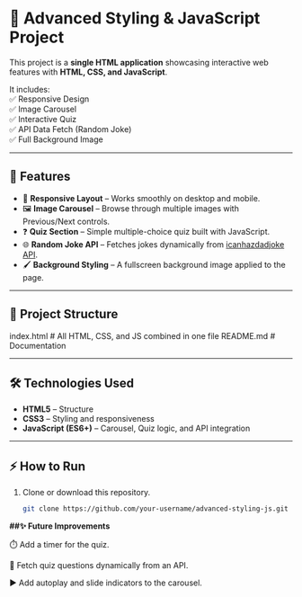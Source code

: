 # 🌟 Advanced Styling & JavaScript Project  

This project is a **single HTML application** showcasing interactive web features with **HTML, CSS, and JavaScript**.  

It includes:  
✅ Responsive Design  
✅ Image Carousel  
✅ Interactive Quiz  
✅ API Data Fetch (Random Joke)  
✅ Full Background Image  

---

## 🚀 Features  

- 🎨 **Responsive Layout** – Works smoothly on desktop and mobile.  
- 🖼️ **Image Carousel** – Browse through multiple images with Previous/Next controls.  
- ❓ **Quiz Section** – Simple multiple-choice quiz built with JavaScript.  
- 🌐 **Random Joke API** – Fetches jokes dynamically from [icanhazdadjoke API](https://icanhazdadjoke.com/).  
- 🖌️ **Background Styling** – A fullscreen background image applied to the page.  

---

## 📂 Project Structure  
index.html # All HTML, CSS, and JS combined in one file
README.md # Documentation

---

## 🛠️ Technologies Used  

- **HTML5** – Structure  
- **CSS3** – Styling and responsiveness  
- **JavaScript (ES6+)** – Carousel, Quiz logic, and API integration  

---

## ⚡ How to Run  

1. Clone or download this repository.  
   ```bash
   git clone https://github.com/your-username/advanced-styling-js.git
**##✨ Future Improvements**

⏱️ Add a timer for the quiz.

🔄 Fetch quiz questions dynamically from an API.

▶️ Add autoplay and slide indicators to the carousel.

